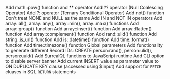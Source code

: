 Add math::pow() function and ** operator
Add ?? operator (Null Coalescing Operator)
Add ?: operator (Ternary Conditional Operator)
Add not() function
Don't treat NONE and NULL as the same
Add IN and NOT IN operators
Add array::all(), array::any(), array::min(), array::max() functions
Add array::group() function
Add array::insert() function
Add array::flatten() function
Add array::complement() function
Add rand::ulid() function
Add string::is_url() function
Add is::datetime() function
Add time::format() function
Add time::timezone() function
Global parameters
Add functionality to generate different Record IDs: CREATE person:rand(), person:ulid(), person:uuid()
Add SurrealQL functions to JavaScript runtime
Add CLI option to disable server banner
Add current INSERT value as parameter value to ON DUPLICATE KEY clause (accessed using $input)
Add support for `FETCH` cluases in SQL `RETURN` statements
